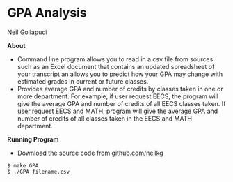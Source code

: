 # GPA Analysis
Neil Gollapudi

**About**
- Command line program allows you to read in a csv file from sources such as an Excel document that contains an updated spreadsheet of your transcript an allows you to predict how your GPA may change with estimated grades in current or future classes.
- Provides average GPA and number of credits by classes taken in one or more department. For example, if user request EECS, the program will give the average GPA and number of credits of all EECS classes taken. If user request EECS and MATH, program will give the average GPA and number of credits of all classes taken in the EECS and MATH department.


**Running Program**
- Download the source code from [github.com/neilkg](https://github.com/neilkg/GPA_ANALYSIS)
```
$ make GPA
$ ./GPA filename.csv
``` 
